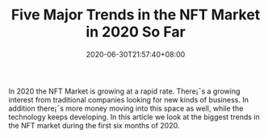﻿---
title: "Five Major Trends in the NFT Market in 2020 So Far"
date: 2020-06-30T21:57:40+08:00
lastmod: 2020-06-30T16:45:40+08:00
draft: false
authors: ["Martina"]
description: "In 2020 the NFT Market is growing at a rapid rate. There¡¯s a growing interest from traditional companies looking for new kinds of business. In addition there¡¯s more money moving into this space as well, while the technology keeps developing. In this article we look at the biggest trends in the NFT market during the first six months of 2020."
featuredImage: "five-major-trends-in-the-nft-market-in-2020-so-far.png"
tags: ["Strategy Games","Play to Earn"]
categories: ["news"]
news: ["Strategy Games"]
weight: 
lightgallery: true
pinned: false
recommend: false
recommend1: false
---

In 2020 the NFT Market is growing at a rapid rate. There¡¯s a growing interest from traditional companies looking for new kinds of business. In addition there¡¯s more money moving into this space as well, while the technology keeps developing. In this article we look at the biggest trends in the NFT market during the first six months of 2020.

<!--more-->

